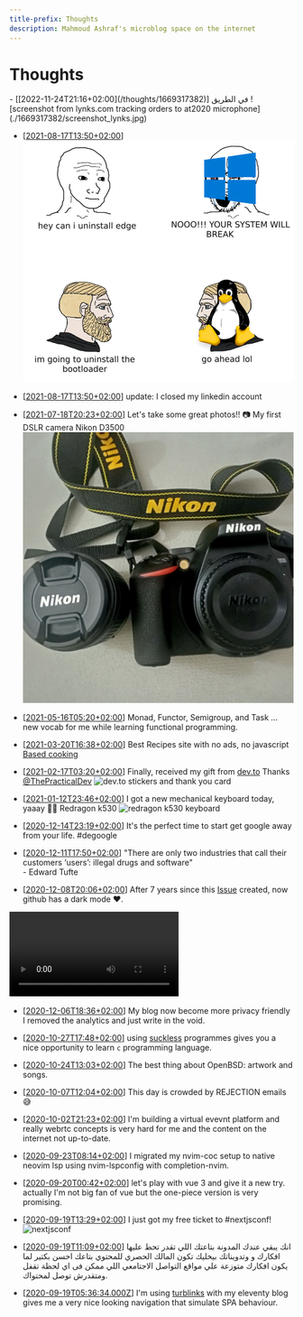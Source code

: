 ```yaml
---
title-prefix: Thoughts
description: Mahmoud Ashraf's microblog space on the internet
---
```


<style>
img {
    object-fit: contain;
    }

#thoughts > ul > li {
        display: flex;
        border-bottom: 2px solid var(--c5);
    }
</style>

# Thoughts

<div class="thoughts">
- [[2022-11-24T21:16+02:00](/thoughts/1669317382)]  
في الطريق  
![screenshot from lynks.com tracking orders to at2020 microphone](./1669317382/screenshot_lynks.jpg)

- [[2021-08-17T13:50+02:00](/thoughts/1634330500)]  
  ![mem about windows limition](./1634330500/f938c755fc3bd836.jpg)

- [[2021-08-17T13:50+02:00](/thoughts/1629201049)] update: I closed my linkedin
  account

- [[2021-07-18T20:23+02:00](/thoughts/1626632598)] Let's take some great
  photos!! 📷 My first DSLR camera Nikon D3500 ![Nikon D3500 with lens](./1626632598/d3500.jpg)

- [[2021-05-16T05:20+02:00](/thoughts/1621135238)]
  Monad, Functor, Semigroup, and Task ... new vocab for me while learning
  functional programming.

- [[2021-03-20T16:38+02:00](/thoughts/1616251095)]
  Best Recipes site with no ads, no javascript
  [Based cooking](https://based.cooking/)

- [[2021-02-17T03:20+02:00](/thoughts/1613524846)]
  Finally, received my gift from [dev.to](https://dev.to)
  Thanks [@ThePracticalDev](https://twitter.com/ThePracticalDev)
  ![dev.to stickers and thank you card](./1613524846/dev-gift.jpg)

- [[2021-01-12T23:46+02:00](/thoughts/1610488005)]
  I got a new mechanical keyboard today, yaaay 🎊🎊
  Redragon k530
  ![redragon k530 keyboard](./1610488005/mech.jpg)

- [[2020-12-14T23:19+02:00](/thoughts/1607980789)]
  It's the perfect time to start get google away from your life. #degoogle

- [[2020-12-11T17:50+02:00](/thoughts/1607701838)]
  "There are only two industries that call their customers ‘users’:
  illegal drugs and software"  
  \- Edward Tufte

- [[2020-12-08T20:06+02:00](/thoughts/1607450816)]
After 7 years since this [Issue](https://github.com/isaacs/github/issues/66)
created, now github has a dark mode ❤.
<video controls>
  <source src="1607450816/github-dark.mp4" type="video/mp4">
</video>

- [[2020-12-06T18:36+02:00](/thoughts/1607272609)]
  My blog now become more privacy friendly I removed the analytics and just
  write in the void.

- [[2020-10-27T17:48+02:00](/thoughts/1603813689)]
  using [suckless](https://suckless.org) programmes gives you a nice opportunity
  to learn `c` programming language.

- [[2020-10-24T13:03+02:00](/thoughts/1603537430)]
  The best thing about OpenBSD: artwork and songs.

- [[2020-10-07T12:04+02:00](/thoughts/1602065053)]
  This day is crowded by REJECTION emails 😅

- [[2020-10-02T21:23+02:00](/thoughts/1601666637)]
  I'm building a virtual evevnt platform and really webrtc concepts
  is very hard for me and the content on the internet not up-to-date.

- [[2020-09-23T08:14+02:00](/thoughts/1600841685)]
  I migrated my nvim-coc setup to native neovim lsp using nvim-lspconfig with completion-nvim.

- [[2020-09-20T00:42+02:00](/thoughts/1600555336)]
  let's play with vue 3 and give it a new try. actually I'm not big fan of vue but the one-piece version is very
  promising.

- [[2020-09-19T13:29+02:00](/thoughts/1600514947)]
  I just got my free ticket to #nextjsconf!
  ![nextjsconf](./1600514947/ticket.png)

- [[2020-09-19T11:09+02:00](/thoughts/1600506588)]
  انك يبقي عندك المدونة بتاعتك اللي تقدر تحط عليها افكارك و وتدويناتك بيخليك تكون المالك الحصري للمحتوي بتاعك احسن بكتير لما يكون افكارك متوزعة علي مواقع التواصل الاجتامعي اللي ممكن فى اي لحظة تقفل ومتقدرش توصل لمحتواك.

- [[2020-09-19T05:36:34.000Z](/thoughts/1600493794)]
I'm using [turblinks](https://github.com/turbolinks/turbolinks) with my eleventy blog gives me a very nice looking navigation that simulate SPA behaviour.
</div>
